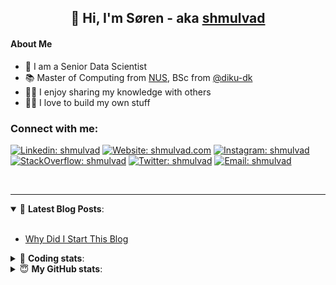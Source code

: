 <h2 align="center">
	👋 Hi, I'm Søren - aka <a href="https://shmulvad.com">shmulvad</a>
</h2>

#### About Me
- 🤖 I am a Senior Data Scientist
- 📚 Master of Computing from [NUS], BSc from [@diku-dk]
- 👨‍🏫 I enjoy sharing my knowledge with others
- 👨‍💻 I love to build my own stuff

### Connect with me:

[![Linkedin: shmulvad](https://img.shields.io/badge/shmulvad-blue?style=flat&logo=Linkedin&logoColor=white)][linkedin]
[![Website: shmulvad.com](https://img.shields.io/badge/shmulvad.com-47CCCC?&style=flat&logo=Google-Chrome&logoColor=white)][website]
[![Instagram: shmulvad](https://img.shields.io/badge/-@shmulvad-purple?style=flat&logo=Instagram&logoColor=white)][instagram]
[![StackOverflow: shmulvad](https://img.shields.io/badge/shmulvad-FE7A16?style=flat&logo=stack-overflow&logoColor=white)][stackOverflow]
[![Twitter: shmulvad](https://img.shields.io/badge/@shmulvad-1ca0f1?style=flat&logo=twitter&logoColor=white)][twitter]
[![Email: shmulvad](https://img.shields.io/badge/shmulvad-D14836?style=flat&logo=gmail&logoColor=white)][mail]

<br />

---

<details open>
 <summary>📕 <b>Latest Blog Posts</b>: </summary>

<br>

<!-- BLOG-POST-LIST:START -->
- [Why Did I Start This Blog](https://shmulvad.com/blog/why-did-start-this-blog)
<!-- BLOG-POST-LIST:END -->

</details>

<!-- --- -->

<details>
 <summary>🤖 <b>Coding stats</b>: </summary>

<br>

NOTE: Doesn't track coding at work or work done in environments such as Jupyter Notebooks.

<!--START_SECTION:waka-->
![Code Time](http://img.shields.io/badge/Code%20Time-2%2C955%20hrs%205%20mins-blue)

**I'm an Early 🐤** 

```text
🌞 Morning                1851 commits        ███████░░░░░░░░░░░░░░░░░░   27.21 % 
🌆 Daytime                2834 commits        ██████████░░░░░░░░░░░░░░░   41.66 % 
🌃 Evening                1511 commits        ██████░░░░░░░░░░░░░░░░░░░   22.21 % 
🌙 Night                  607 commits         ██░░░░░░░░░░░░░░░░░░░░░░░   08.92 % 
```


📊 **This Week I Spent My Time On** 

```text
💬 Programming Languages: 
TypeScript               2 hrs 14 mins       ███████████░░░░░░░░░░░░░░   43.48 % 
Python                   1 hr 49 mins        █████████░░░░░░░░░░░░░░░░   35.53 % 
Other                    44 mins             ████░░░░░░░░░░░░░░░░░░░░░   14.41 % 
Text                     6 mins              █░░░░░░░░░░░░░░░░░░░░░░░░   02.11 % 
TOML                     5 mins              ░░░░░░░░░░░░░░░░░░░░░░░░░   01.65 % 

🔥 Editors: 
VS Code                  4 hrs 18 mins       █████████████████████░░░░   83.65 % 
Zsh                      43 mins             ████░░░░░░░░░░░░░░░░░░░░░   14.24 % 
Sublime Text             6 mins              █░░░░░░░░░░░░░░░░░░░░░░░░   02.11 % 

🐱‍💻 Projects: 
km24-core                4 hrs 22 mins       █████████████████████░░░░   85.01 % 
company-scrapers         26 mins             ██░░░░░░░░░░░░░░░░░░░░░░░   08.65 % 
sitesentinel_manager     13 mins             █░░░░░░░░░░░░░░░░░░░░░░░░   04.23 % 
Unknown Project          6 mins              █░░░░░░░░░░░░░░░░░░░░░░░░   02.11 % 
```


 Last Updated on 07/12/2024 18:50:36 UTC
<!--END_SECTION:waka-->

</details>

<!-- --- -->

<details>
 <summary>😇 <b>My GitHub stats</b>: </summary>

<br>

<img align="left" alt="shmulvad's Github Stats" src="https://github-readme-stats.vercel.app/api?username=shmulvad&show_icons=true&hide_border=true" />

</details>



[website]: https://shmulvad.com
[twitter]: https://twitter.com/shmulvad
[linkedin]: https://linkedin.com/in/shmulvad
[instagram]: https://instagram.com/shmulvad
[stackOverflow]: https://stackoverflow.com/users/9248793/shmulvad
[mail]: mailto:shmulvad@gmail.com
[@diku-dk]: https://github.com/diku-dk
[github]: https://github.com/shmulvad
[NUS]: https://www.nus.edu.sg
